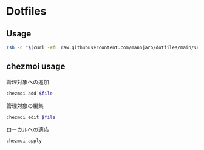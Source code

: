 # Dotfiles

## Usage

```sh
zsh -c "$(curl -#fL raw.githubusercontent.com/mannjaro/dotfiles/main/setup.sh)"
```

## chezmoi usage

管理対象への追加

```sh
chezmoi add $file
```

管理対象の編集

```sh
chezmoi edit $file
```

ローカルへの適応

```sh
chezmoi apply
```
